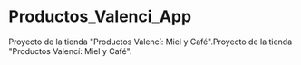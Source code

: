 # Productos_Valenci_App
Proyecto de la tienda "Productos Valencí: Miel y Café".Proyecto de la tienda "Productos Valencí: Miel y Café".
